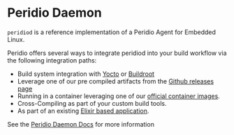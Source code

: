# Peridio Daemon

`peridiod` is a reference implementation of a Peridio Agent for Embedded Linux.

Peridio offers several ways to integrate peridiod into your build workflow via the following integration paths:

* Build system integration with [Yocto](build-tools/yocto) or [Buildroot](build-tools/buildroot)
* Leverage one of our pre compiled artifacts from the [Github releases page](https://github.com/peridio/peridiod/releases)
* Running in a container leveraging one of our [official container images](https://hub.docker.com/r/peridio/peridiod).
* Cross-Compiling as part of your custom build tools.
* As part of an existing [Elixir based application](https://github.com/peridio/peridio-nerves-example).

See the [Peridio Daemon Docs](https://docs.peridio.com/peridio-core/tools/peridio-daemon/overview) for more information

